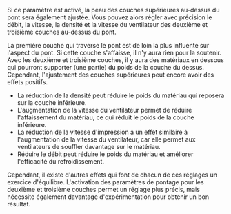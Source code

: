 Si ce paramètre est activé, la peau des couches supérieures au-dessus du pont sera également ajustée. Vous pouvez alors régler avec précision le débit, la vitesse, la densité et la vitesse du ventilateur des deuxième et troisième couches au-dessus du pont.

La première couche qui traverse le pont est de loin la plus influente sur l'aspect du pont. Si cette couche s'affaisse, il n'y aura rien pour la soutenir. Avec les deuxième et troisième couches, il y aura des matériaux en dessous qui pourront supporter (une partie) du poids de la couche du dessus. Cependant, l'ajustement des couches supérieures peut encore avoir des effets positifs.
* La réduction de la densité peut réduire le poids du matériau qui reposera sur la couche inférieure.
* L'augmentation de la vitesse du ventilateur permet de réduire l'affaissement du matériau, ce qui réduit le poids de la couche inférieure.
* La réduction de la vitesse d'impression a un effet similaire à l'augmentation de la vitesse du ventilateur, car elle permet aux ventilateurs de souffler davantage sur le matériau.
* Réduire le débit peut réduire le poids du matériau et améliorer l'efficacité du refroidissement.

Cependant, il existe d'autres effets qui font de chacun de ces réglages un exercice d'équilibre. L'activation des paramètres de pontage pour les deuxième et troisième couches permet un réglage plus précis, mais nécessite également davantage d'expérimentation pour obtenir un bon résultat.
